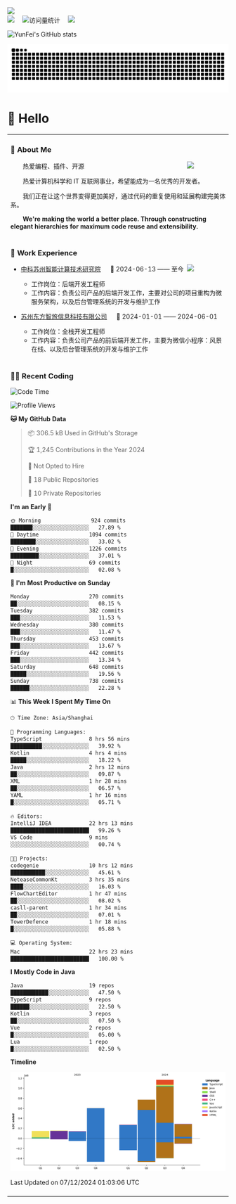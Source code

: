   <!-- dynamic typing effect 动态打字效果 -->
  <div>
    <a href="http://yunfei.plus">
      <img src="https://readme-typing-svg.demolab.com?font=Fira+Code&pause=1000&width=435&lines=console.log(%22Hello%2C%20World%22);祝您今天愉快!&center=true&size=27" />
    </a>
  </div>

  <div>
    <a href="http://yunfei.plus/"><img src="https://img.shields.io/badge/Website-博客-8c36db" /></a>&emsp;
    <!-- visitor -->
    <img src="https://komarev.com/ghpvc/?username=yunfeidog&label=Views&color=orange&style=flat" alt="访问量统计" />&emsp;
    <!-- wakatime -->    
    <a href="https://wakatime.com/@yunfeidog"><img src="https://wakatime.com/badge/user/42d0678c-368b-448b-9a77-5d21c5b55352.svg" /></a>
  </div>

![YunFei's GitHub stats](https://github-readme-stats.vercel.app/api?username=yunfeidog)

![snake](./dist/github-contribution-grid-snake.svg)

#  🙋 Hello

<table>


<tr><td>

### 🤺 About Me

<img align="right" width="88" src="https://cdn.jsdelivr.net/gh/yunfeidog/yunfeidog/assets/images/jobs.png" />

<p>&emsp;&emsp;热爱编程、插件、开源</p>
<p>&emsp;&emsp;热爱计算机科学和 IT 互联网事业，希望能成为一名优秀的开发者。</p>
<p>&emsp;&emsp;我们正在让这个世界变得更加美好，通过代码的重复使用和延展构建完美体系。</p>
<p>&emsp;&emsp;<strong>We're making the world a better place. Through constructing elegant hierarchies for maximum code reuse and extensibility.</strong></p>

</td></tr> 

<tr><td>

### 🏢 Work Experience

<img align="right" width="88" src="https://cdn.jsdelivr.net/gh/yunfeidog/yunfeidog/assets/images/yuanze.png" />

- [中科苏州智能计算技术研究院](http://iict.ac.cn/sy) &emsp; 📌 2024-06-13 —— 至今

  - 工作岗位：后端开发工程师
  - 工作内容：负责公司产品的后端开发工作，主要对公司的项目重构为微服务架构，以及后台管理系统的开发与维护工作

- [苏州东方智旅信息科技有限公司](http://www.leyoobao.com/) &emsp; 📌 2024-01-01 —— 2024-06-01

    - 工作岗位：全栈开发工程师
    - 工作内容：负责公司产品的前后端开发工作，主要为微信小程序：风景在线、以及后台管理系统的开发与维护工作


</td></tr>

<tr><td>

### 👩‍💻 Recent Coding
<!--START_SECTION:waka-->
![Code Time](http://img.shields.io/badge/Code%20Time-2%2C169%20hrs%2054%20mins-blue)

![Profile Views](http://img.shields.io/badge/Profile%20Views-9-blue)

**🐱 My GitHub Data** 

> 📦 306.5 kB Used in GitHub's Storage 
 > 
> 🏆 1,245 Contributions in the Year 2024
 > 
> 🚫 Not Opted to Hire
 > 
> 📜 18 Public Repositories 
 > 
> 🔑 10 Private Repositories 
 > 
**I'm an Early 🐤** 

```text
🌞 Morning                924 commits         ███████░░░░░░░░░░░░░░░░░░   27.89 % 
🌆 Daytime                1094 commits        ████████░░░░░░░░░░░░░░░░░   33.02 % 
🌃 Evening                1226 commits        █████████░░░░░░░░░░░░░░░░   37.01 % 
🌙 Night                  69 commits          █░░░░░░░░░░░░░░░░░░░░░░░░   02.08 % 
```
📅 **I'm Most Productive on Sunday** 

```text
Monday                   270 commits         ██░░░░░░░░░░░░░░░░░░░░░░░   08.15 % 
Tuesday                  382 commits         ███░░░░░░░░░░░░░░░░░░░░░░   11.53 % 
Wednesday                380 commits         ███░░░░░░░░░░░░░░░░░░░░░░   11.47 % 
Thursday                 453 commits         ███░░░░░░░░░░░░░░░░░░░░░░   13.67 % 
Friday                   442 commits         ███░░░░░░░░░░░░░░░░░░░░░░   13.34 % 
Saturday                 648 commits         █████░░░░░░░░░░░░░░░░░░░░   19.56 % 
Sunday                   738 commits         ██████░░░░░░░░░░░░░░░░░░░   22.28 % 
```


📊 **This Week I Spent My Time On** 

```text
🕑︎ Time Zone: Asia/Shanghai

💬 Programming Languages: 
TypeScript               8 hrs 56 mins       ██████████░░░░░░░░░░░░░░░   39.92 % 
Kotlin                   4 hrs 4 mins        █████░░░░░░░░░░░░░░░░░░░░   18.22 % 
Java                     2 hrs 12 mins       ██░░░░░░░░░░░░░░░░░░░░░░░   09.87 % 
XML                      1 hr 28 mins        ██░░░░░░░░░░░░░░░░░░░░░░░   06.57 % 
YAML                     1 hr 16 mins        █░░░░░░░░░░░░░░░░░░░░░░░░   05.71 % 

🔥 Editors: 
IntelliJ IDEA            22 hrs 13 mins      █████████████████████████   99.26 % 
VS Code                  9 mins              ░░░░░░░░░░░░░░░░░░░░░░░░░   00.74 % 

🐱‍💻 Projects: 
codegenie                10 hrs 12 mins      ███████████░░░░░░░░░░░░░░   45.61 % 
NeteaseCommonKt          3 hrs 35 mins       ████░░░░░░░░░░░░░░░░░░░░░   16.03 % 
FlowChartEditor          1 hr 47 mins        ██░░░░░░░░░░░░░░░░░░░░░░░   08.02 % 
casll-parent             1 hr 34 mins        ██░░░░░░░░░░░░░░░░░░░░░░░   07.01 % 
TowerDefence             1 hr 18 mins        █░░░░░░░░░░░░░░░░░░░░░░░░   05.88 % 

💻 Operating System: 
Mac                      22 hrs 23 mins      █████████████████████████   100.00 % 
```

**I Mostly Code in Java** 

```text
Java                     19 repos            ████████████░░░░░░░░░░░░░   47.50 % 
TypeScript               9 repos             ██████░░░░░░░░░░░░░░░░░░░   22.50 % 
Kotlin                   3 repos             ██░░░░░░░░░░░░░░░░░░░░░░░   07.50 % 
Vue                      2 repos             █░░░░░░░░░░░░░░░░░░░░░░░░   05.00 % 
Lua                      1 repo              █░░░░░░░░░░░░░░░░░░░░░░░░   02.50 % 
```



**Timeline**

![Lines of Code chart](https://raw.githubusercontent.com/yunfeidog/yunfeidog/main/assets/bar_graph.png)


 Last Updated on 07/12/2024 01:03:06 UTC
<!--END_SECTION:waka-->

</td></tr>




<tr><td>


